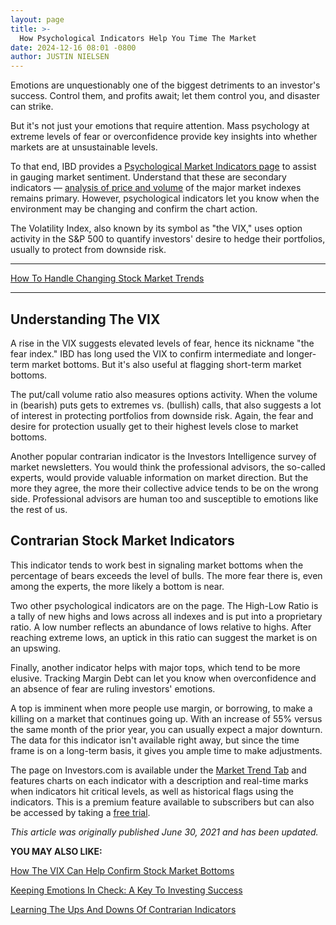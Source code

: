 ```yaml
---
layout: page
title: >-
  How Psychological Indicators Help You Time The Market
date: 2024-12-16 08:01 -0800
author: JUSTIN NIELSEN
---
```





Emotions are unquestionably one of the biggest detriments to an investor's success. Control them, and profits await; let them control you, and disaster can strike.


But it's not just your emotions that require attention. Mass psychology at extreme levels of fear or overconfidence provide key insights into whether markets are at unsustainable levels.




To that end, IBD provides a [Psychological Market Indicators page](https://research.investors.com/psychological-market-indicators/) to assist in gauging market sentiment. Understand that these are secondary indicators — [analysis of price and volume](http://education.investors.com/courselandingpage.aspx?id=735764) of the major market indexes remains primary. However, psychological indicators let you know when the environment may be changing and confirm the chart action.


The Volatility Index, also known by its symbol as "the VIX," uses option activity in the S&P 500 to quantify investors' desire to hedge their portfolios, usually to protect from downside risk.




---


[How To Handle Changing Stock Market Trends](https://www.investors.com/how-to-invest/how-to-handle-changing-stock-market-trends/)




---


Understanding The VIX
---------------------


A rise in the VIX suggests elevated levels of fear, hence its nickname "the fear index." IBD has long used the VIX to confirm intermediate and longer-term market bottoms. But it's also useful at flagging short-term market bottoms.


The put/call volume ratio also measures options activity. When the volume in (bearish) puts gets to extremes vs. (bullish) calls, that also suggests a lot of interest in protecting portfolios from downside risk. Again, the fear and desire for protection usually get to their highest levels close to market bottoms.


Another popular contrarian indicator is the Investors Intelligence survey of market newsletters. You would think the professional advisors, the so-called experts, would provide valuable information on market direction. But the more they agree, the more their collective advice tends to be on the wrong side. Professional advisors are human too and susceptible to emotions like the rest of us.


Contrarian Stock Market Indicators
----------------------------------


This indicator tends to work best in signaling market bottoms when the percentage of bears exceeds the level of bulls. The more fear there is, even among the experts, the more likely a bottom is near.


Two other psychological indicators are on the page. The High-Low Ratio is a tally of new highs and lows across all indexes and is put into a proprietary ratio. A low number reflects an abundance of lows relative to highs. After reaching extreme lows, an uptick in this ratio can suggest the market is on an upswing.


Finally, another indicator helps with major tops, which tend to be more elusive. Tracking Margin Debt can let you know when overconfidence and an absence of fear are ruling investors' emotions.


A top is imminent when more people use margin, or borrowing, to make a killing on a market that continues going up. With an increase of 55% versus the same month of the prior year, you can usually expect a major downturn. The data for this indicator isn't available right away, but since the time frame is on a long-term basis, it gives you ample time to make adjustments.


The page on Investors.com is available under the [Market Trend Tab](https://research.investors.com/psychological-market-indicators/) and features charts on each indicator with a description and real-time marks when indicators hit critical levels, as well as historical flags using the indicators. This is a premium feature available to subscribers but can also be accessed by taking a [free trial](https://www.investors.com/product/ibd-digital/).


*This article was originally published June 30, 2021 and has been updated.*


**YOU MAY ALSO LIKE:**


[How The VIX Can Help Confirm Stock Market Bottoms](https://www.investors.com/how-to-invest/investors-corner/how-the-vix-can-help-confirm-market-bottoms/)


[Keeping Emotions In Check: A Key To Investing Success](https://www.investors.com/how-to-invest/investors-corner/greed-and-fear-in-the-stock-market/)


[Learning The Ups And Downs Of Contrarian Indicators](https://www.investors.com/how-to-invest/investors-corner/a-quick-scan-of-contrarian-indicator-gauges/)




